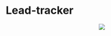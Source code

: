 # Lead-tracker
<p align="center">
  <img src="https://github.com/puneeth072003/Lead-tracker/assets/119479391/18dbb3c0-874e-4415-8984-0ab8069313f5">
</p>

